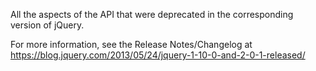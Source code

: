 All the aspects of the API that were deprecated in the corresponding version of jQuery.
        <p>For more information, see the Release Notes/Changelog at <a href="https://blog.jquery.com/2013/05/24/jquery-1-10-0-and-2-0-1-released/">https://blog.jquery.com/2013/05/24/jquery-1-10-0-and-2-0-1-released/</a></p>
      